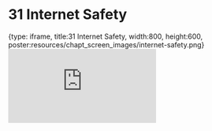 # 31 Internet Safety
 
{type: iframe, title:31 Internet Safety, width:800, height:600, poster:resources/chapt_screen_images/internet-safety.png}
![](https://datatrail-jhu.github.io/DataTrail/no_toc/internet-safety.html)
 

 
